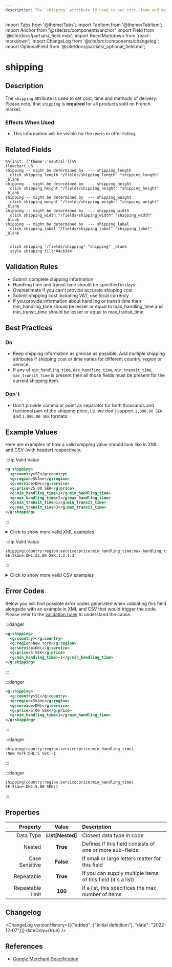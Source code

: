 ```yaml
---
description: The `shipping` attribute is used to set cost, time and methods of delivery. Please note, that `shipping` is **required** for all products sold on French market.
---
```


import Tabs from '@theme/Tabs';
import TabItem from '@theme/TabItem';
import Anchor from "@site/src/components/anchor"
import Field from '@site/docs/partials/_field.mdx';
import ReactMarkdown from 'react-markdown';
import ChangeLog from '@site/src/components/changelog';
import OptionalField from '@site/docs/partials/_optional_field.md';

# shipping

<OptionalField/>

## Description

The `shipping` attribute is used to set cost, time and methods of delivery. Please note, that `shipping` is **required** for all products sold on French market.



### Effects When Used

- This information will be visible for the users in offer listing.





## Related Fields

```mermaid
%%{init: {'theme':'neutral'}}%%
flowchart LR
shipping -- might be determined by  --- shipping_length
  click shipping_length "/fields/shipping_length" "shipping_length" _blank
shipping -- might be determined by  --- shipping_height
  click shipping_height "/fields/shipping_height" "shipping_height" _blank
shipping -- might be determined by  --- shipping_weight
  click shipping_weight "/fields/shipping_weight" "shipping_weight" _blank
shipping -- might be determined by  --- shipping_width
  click shipping_width "/fields/shipping_width" "shipping_width" _blank
shipping -- might be determined by  --- shipping_label
  click shipping_label "/fields/shipping_label" "shipping_label" _blank
   
  
  click shipping "/fields/shipping" "shipping" _blank
  style shipping fill:#4cb3d4
```




## Validation Rules

- Submit complete shipping information
- Handling time and transit time should be specified in days.
- Overestimate if you can't provide accurate shipping cost
- Submit shipping cost including VAT, use local currency
- If you provide information about handling or transit time then min_handling_time should be lesser or equal to max_handling_time and min_transit_time should be lesser or equal to max_transit_time


## Best Practices


### Do

- Keep shipping information as precise as possible. Add multiple shipping attributes if shipping cost or time varies for different country, region or service.
- If any of `min_handling_time`, `max_handling_time`, `min_transit_time`, `max_transit_time` is present then all those fields must be present for the current shipping item.



### Don´t

- Don't provide comma or point as separator for both thousands and fractional part of the shipping price, i.e. we don't support `1,000,00 SEK` and `1.000.00 SEK` formats




## Example Values

Here are examples of how a valid *shipping* value  should look like in XML and CSV (with header) respectively.

<Tabs>
  <TabItem value="valid_xml" label="XML" default>

:::tip Valid Value

```xml
<g:shipping>
  <g:country>SE</g:country>
  <g:region>Skåne</g:region>
  <g:service>DHL</g:service>
  <g:price>25.00 SEK</g:price>
  <g:min_handling_time>1</g:min_handling_time>
  <g:max_handling_time>2</g:max_handling_time>
  <g:min_transit_time>1</g:min_transit_time>
  <g:max_transit_time>3</g:max_transit_time>
</g:shipping>
```

:::

<details>
  <summary>Click to show more valid XML examples</summary>
  <div>

```xml
<g:shipping>
  <g:country>SE</g:country>
  <g:region>Skåne</g:region>
  <g:service>DHL</g:service>
  <g:price>25.00 SEK</g:price>
  <g:min_handling_time>1</g:min_handling_time>
  <g:max_handling_time>2</g:max_handling_time>
  <g:min_transit_time>1</g:min_transit_time>
  <g:max_transit_time>3</g:max_transit_time>
</g:shipping>
```

```xml
<g:shipping>
  <g:country>SE</g:country>
  <g:region>New York</g:region>
  <g:service>DHL</g:service>
  <g:price>5 SEK</g:price>
</g:shipping>
```

```xml
<g:shipping>
  <g:country>SE</g:country>
  <g:region>London</g:region>
  <g:service>DHL</g:service>
  <g:price>0 GBP</g:price>
</g:shipping>
```

```xml
<g:shipping>
  <g:country>SE</g:country>
  <g:region>Skåne</g:region>
  <g:service>DHL</g:service>
  <g:price>25.00 SEK</g:price>
  <g:min_handling_time>1</g:min_handling_time>
  <g:max_handling_time>2</g:max_handling_time>
  <g:min_transit_time>1</g:min_transit_time>
  <g:max_transit_time>3</g:max_transit_time>
</g:shipping>
<g:shipping>
  <g:country>SE</g:country>
  <g:region>Skåne</g:region>
  <g:service>POST</g:service>
  <g:price>5.00 SEK</g:price>
  <g:min_handling_time>1</g:min_handling_time>
  <g:max_handling_time>5</g:max_handling_time>
  <g:min_transit_time>1</g:min_transit_time>
  <g:max_transit_time>3</g:max_transit_time>
</g:shipping>
<g:shipping>
  <g:country>SE</g:country>
  <g:region>Skåne</g:region>
  <g:service>UPC</g:service>
  <g:price>45.00 SEK</g:price>
  <g:min_handling_time>1</g:min_handling_time>
  <g:max_handling_time>8</g:max_handling_time>
  <g:min_transit_time>3</g:min_transit_time>
  <g:max_transit_time>10</g:max_transit_time>
</g:shipping>
```


  </div>
</details>

 </TabItem>
  <TabItem value="valid_csv" label="CSV">

:::tip Valid Value

```csv
shipping(country:region:service:price:min_handling_time:max_handling_time:min_transit_time:max_transit_time)
SE:Skåne:DHL:25.00 SEK:1:2:1:3
```

:::

<details>
  <summary>Click to show more valid CSV examples</summary>
  <div>

```csv
shipping(country:region:service:price:min_handling_time:max_handling_time:min_transit_time:max_transit_time)
SE:Skåne:DHL:25.00 SEK:1:2:1:3
```

```csv
shipping(country:region:service:price)
SE:New York:DHL:5 SEK
```

```csv
shipping(country:region:service:price)
SE:London:DHL:0 GBP
```

```csv
shipping(country:region:service:price:min_handling_time:max_handling_time:min_transit_time:max_transit_time)
"SE:Skåne:DHL:25.00 SEK:1:2:1:3,SE:Skåne:POST:5.00 SEK:1:5:1:3,SE:Skåne:UPC:45.00 SEK:1:8:3:10"
```


  </div>
</details>

  </TabItem>
</Tabs>

## Error Codes

Below you will find possible error codes generated when validating this field alongside with an example in XML and CSV that would trigger the code. Please refer to the [validation rules](#validation-rules) to understand the cause.

<Tabs>
  <TabItem value="invalid_xml" label="XML" default>

:::danger <Anchor id="validation_missing_value" title="validation_missing_value" /> 

```xml
<g:shipping>
  <g:country></g:country>
  <g:region>New York</g:region>
  <g:service>DHL</g:service>
  <g:price>5 SEK</g:price>
  <g:min_handling_time>-1</g:min_handling_time>
</g:shipping>
```

:::

:::danger <Anchor id="validation_shipping_time_missing_values" title="validation_shipping_time_missing_values" /> 

```xml
<g:shipping>
  <g:country>SE</g:country>
  <g:region>Skåne</g:region>
  <g:service>DHL</g:service>
  <g:price>5.00 SEK</g:price>
  <g:min_handling_time>1</g:min_handling_time>
</g:shipping>
```

:::


 </TabItem>
  <TabItem value="invalid_csv" label="CSV">

:::danger <Anchor id="validation_missing_value" title="validation_missing_value" /> 

```csv
shipping(country:region:service:price:min_handling_time)
:New York:DHL:5 SEK:-1
```

:::

:::danger <Anchor id="validation_shipping_time_missing_values" title="validation_shipping_time_missing_values" /> 

```csv
shipping(country:region:service:price:min_handling_time)
SE:Skåne:DHL:5.00 SEK:1
```

:::


  </TabItem>
</Tabs>

## Properties

|     **Property** |         **Value**          | **Description**                                              |
|-----------------:|:--------------------------:|:-------------------------------------------------------------|
|        Data Type |    **List[Nested]**     | Closest data type in code                                    |
|           Nested |      **True**      | Defines if this field consists of one or more sub-fields     |
|   Case Sensitive |  **False**  | If small or large letters matter for this field              |
|       Repeatable |    **True**    | If you can supply multiple items of this field (it´s a list) |
| Repeatable limit | **100** | If a list, this specifices the max number of items           |

## Changelog
<ChangeLog versionHistory={[{"added": ["Initial definition"], "date": "2022-12-07"}]} dateOnly={true} />

## References
- [Google Merchant Specification](https://support.google.com/merchants/answer/6324484)
